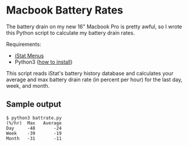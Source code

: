 # Macbook Battery Rates
The battery drain on my new 16" Macbook Pro is pretty awful, so I wrote this Python script to calculate my battery drain rates.

Requirements:
 - [iStat Menus](https://bjango.com/mac/istatmenus/)
 - Python3 ([how to install](https://docs.python-guide.org/starting/install3/osx/))

This script reads iStat's battery history database and calculates your average and max battery drain rate (in percent per hour) for the last day, week, and month.

## Sample output
```
$ python3 battrate.py
(%/hr)  Max   Average
Day     -48       -24
Week    -39       -19
Month   -31       -11
```
